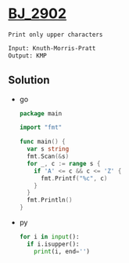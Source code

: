 # [BJ_2902](https://acmicpc.net/problem/2902)

```en
Print only upper characters
```

```txt
Input: Knuth-Morris-Pratt
Output: KMP
```

## Solution

* go

  ```go
  package main

  import "fmt"

  func main() {
    var s string
    fmt.Scan(&s)
    for _, c := range s {
      if 'A' <= c && c <= 'Z' {
        fmt.Printf("%c", c)
      }
    }
    fmt.Println()
  }
  ```

* py

  ```py
  for i in input():
    if i.isupper():
      print(i, end='')
  ```
